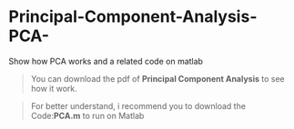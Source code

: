 # Principal-Component-Analysis-PCA-
Show how PCA works and a related code on matlab

>You can download the pdf of **Principal Component Analysis** to see how it work.

>For better understand, i recommend you to download the Code:**PCA.m** to run on Matlab
